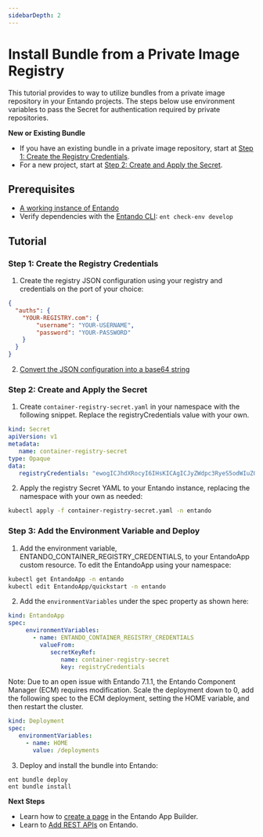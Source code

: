 ```yaml
---
sidebarDepth: 2
---
```


# Install Bundle from a Private Image Registry

This tutorial provides to way to utilize bundles from a private image repository in your Entando projects. The steps below use environment variables to pass the Secret for authentication required by private repositories.

**New or Existing Bundle**
* If you have an existing bundle in a private image repository, start at [Step 1: Create the Registry Credentials](#step-1-create-the-registry-credentials). 
* For a new project, start at [Step 2: Create and Apply the Secret](#step-2-create-and-apply-the-secret).

## Prerequisites

* [A working instance of Entando](../../../docs/getting-started/)
* Verify dependencies with the [Entando CLI](../../docs/getting-started/entando-cli.md#check-the-environment): `ent check-env develop`

## Tutorial
### Step 1: Create the Registry Credentials
1. Create the registry JSON configuration using your registry and credentials on the port of your choice: 
``` json
{
  "auths": {
    "YOUR-REGISTRY.com": {
        "username": "YOUR-USERNAME",
        "password": "YOUR-PASSWORD"
    }
  }
}
```

2. [Convert the JSON configuration into a base64 string](https://www.base64encode.org/)  

### Step 2: Create and Apply the Secret
1. Create `container-registry-secret.yaml` in your namespace with the following snippet. Replace the registryCredentials value with your own. 
``` yaml
kind: Secret
apiVersion: v1
metadata:
   name: container-registry-secret
type: Opaque
data:
   registryCredentials: "ewogICJhdXRocyI6IHsKICAgICJyZWdpc3RyeS5odWIuZG9ja2VyLmNvbSI6IHsKICAgICAgICAidXNlcm5hbWUiOiAidGVzdG5hbWV4eHgiLAogICAgICAgICJwYXNzd29yZCI6ICJUZXN0bmFtZXBhc3N3ZCIKfQp9Cn0="
```

2. Apply the registry Secret YAML to your Entando instance, replacing the namespace with your own as needed:
``` sh
kubectl apply -f container-registry-secret.yaml -n entando
```

### Step 3: Add the Environment Variable and Deploy 
1. Add the environment variable, ENTANDO_CONTAINER_REGISTRY_CREDENTIALS, to your EntandoApp custom resource. To edit the EntandoApp using your namespace:
``` sh
kubectl get EntandoApp -n entando
kubectl edit EntandoApp/quickstart -n entando
```
2. Add the `environmentVariables` under the spec property as shown here:
``` yaml
kind: EntandoApp
spec:
     environmentVariables:
       - name: ENTANDO_CONTAINER_REGISTRY_CREDENTIALS
         valueFrom:
            secretKeyRef:
               name: container-registry-secret
               key: registryCredentials

```
Note: Due to an open issue with Entando 7.1.1, the Entando Component Manager (ECM) requires modification. Scale the deployment down to 0, add the following spec to the ECM deployment, setting the HOME variable, and then restart the cluster.
``` yaml
kind: Deployment
spec:
   environmentVariables:
     - name: HOME
       value: /deployments
```

3. Deploy and install the bundle into Entando:
```
ent bundle deploy
ent bundle install
```
**Next Steps**
* Learn how to [create a page](../compose/page-management.md) in the Entando App Builder.
* Learn to [Add REST APIs](../devops/add-rest-api.md) on Entando.